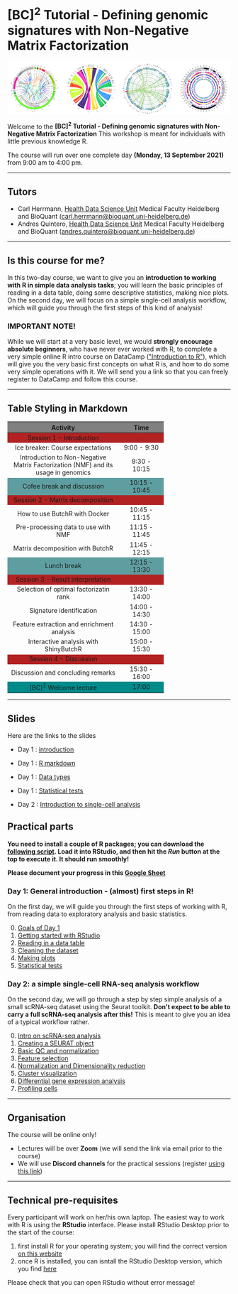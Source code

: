 # [BC]<sup>2</sup> Tutorial - Defining genomic signatures with Non-Negative Matrix Factorization

![circos](./circos.png)

Welcome to the **[BC]<sup>2</sup> Tutorial - Defining genomic signatures with Non-Negative Matrix Factorization** This workshop is meant for individuals with little previous knowledge R. 

The course will run over one complete day **(Monday, 13 September 2021)** from 9:00 am to 4:00 pm.


******
## Tutors

* Carl Herrmann, [Health Data Science Unit](https://www.hdsu.org/) Medical Faculty Heidelberg and BioQuant (carl.herrmann@bioquant.uni-heidelberg.de)
* Andres Quintero, [Health Data Science Unit](https://www.hdsu.org/) Medical Faculty Heidelberg and BioQuant (andres.quintero@bioquant.uni-heidelberg.de)


********

## Is this course for me?

In this two-day course, we want to give you an **introduction to working with R in simple data analysis tasks**; you will learn the basic principles of reading in a data table, doing some descriptive statistics, making nice plots.
On the second day, we will focus on a simple single-cell analysis workflow, which will guide you through the first steps of this kind of analysis!

### IMPORTANT NOTE! 

 While we will start at a very basic level, we would **strongly encourage absolute beginners**, who have never ever worked with R, to complete a very simple online R intro course on DataCamp (["Introduction to R"](https://learn.datacamp.com/courses/free-introduction-to-r)), which will give you the very basic first concepts on what R is, and how to do some very simple operations with it.
 We will send you a link so that you can freely register to DataCamp and follow this course. 

********


## Table Styling in Markdown

<style>
.heatMap {
    width: 70%;
    text-align: center;
}
.heatMap th {
background: grey;
word-wrap: break-word;
text-align: center;
}
.heatMap tr:nth-child(1) { background: firebrick; }
.heatMap tr:nth-child(4) { background: cadetblue; }
.heatMap tr:nth-child(5) { background: firebrick; }
.heatMap tr:nth-child(9) { background: cadetblue; }
.heatMap tr:nth-child(10) { background: firebrick; }
.heatMap tr:nth-child(15) { background: firebrick; }
.heatMap tr:nth-child(17) { background: darkcyan; }

table th:first-of-type {
    width: 50%;
}
table th:nth-of-type(2) {
    width: 20%;
}

</style>

<div class="heatMap">

| Activity | Time |
| -- | ----------- |
| Session 1 - Introduction |  |
| Ice breaker: Course expectations | 9:00 - 9:30 | 
| Introduction to Non-Negative Matrix Factorization (NMF) and its usage in genomics | 9:30 - 10:15 | 
| Cofee break and discussion | 10:15 - 10:45| 
| Session 2 - Matrix decomposition |  |
| How to use ButchR with Docker | 10:45 - 11:15 | 
| Pre-processing data to use with NMF | 11:15 - 11:45 | 
| Matrix decomposition with ButchR | 11:45 - 12:15 | 
| Lunch break | 12:15 - 13:30 | 
| Session 3 - Result interpretation |  |
| Selection of optimal factorizatin rank | 13:30 - 14:00 | 
| Signature identification | 14:00 - 14:30 | 
| Feature extraction and enrichment analysis | 14:30 - 15:00 | 
| Interactive analysis with ShinyButchR | 15:00 - 15:30| 
| Session 4 - Discussion | | 
| Discussion and concluding remarks | 15:30 - 16:00| 
| [BC]<sup>2</sup> Welcome lecture | 17:00 | 

</div>




********
## Slides

Here are the links to the slides

* Day 1 : [introduction](./irtg2021_intro.pdf)
* Day 1 : [R markdown](./irtg2021_rmarkdown.pdf)
* Day 1 : [Data types](./irtg2021_datatypes.pdf)
* Day 1 : [Statistical tests](./irtg2021_tests.pdf)

* Day 2 : [Introduction to single-cell analysis](https://docs.google.com/presentation/d/1DSC6gUIbO6PzrqLCt1jp-sIx1U31TvMdDGgKdhohCIY/edit?ts=60c8bafb#slide=id.gdf238a40cf_0_5)
## Practical parts


**You need to install a couple of R packages; you can download the 
[following script](./install_packages.R). Load it into RStudio, and then hit the *Run* button at the top to execute it. It should run smoothly!**

**Please document your progress in this [Google Sheet](https://docs.google.com/spreadsheets/d/1rFcWJJD-qOqeRWZvhqPEqMCt_ddtinvdTlLPl2Syomw/edit?usp=sharing)**

### Day 1: General introduction - (almost) first steps in R!                                        


On the first day, we will guide you through the first steps of working with R, from reading data to exploratory analysis and basic statistics.

0. [Goals of Day 1](./day1/00_Objectives.md)
1. [Getting started with RStudio](./day1/01_rstudio.md)
2. [Reading in a data table](./day1/02_dataframe.md)
3. [Cleaning the dataset](./day1/03_cleanup.md)
4. [Making plots](./day1/04_plotting.md)
5. [Statistical tests](./day1/05_test.md)
                                                   

### Day 2: a simple single-cell RNA-seq analysis workflow

On the second day, we will go through a step by step simple analysis of a small scRNA-seq dataset using the Seurat toolkit. **Don't expect to be able to carry a full scRNA-seq analysis after this!** This is meant to give you an idea of a typical workflow rather.

0. [Intro on scRNA-seq analysis](./day2/00.md)
1. [Creating a SEURAT object](./day2/01.md)
2. [Basic QC and normalization ](./day2/02.md)
3. [Feature selection](./day2/03.md)
4. [Normalization and Dimensionality reduction](./day2/04.md)
5. [Cluster visualization](./day2/05.md)
6. [Differential gene expression analysis](./day2/06.md)
7. [Profiling cells](./day2/07.md)




*********
## Organisation

The course will be online only! 
* Lectures will be over **Zoom** (we will send the link via email prior to the course)
* We will use **Discord channels** for the practical sessions (register [using this link](https://discord.gg/gPXJDukGfQ))

**********
## Technical pre-requisites

Every participant will work on her/his own laptop. The easiest way to work with R is using the **RStudio** interface.
Please install RStudio Desktop prior to the start of the course:

1. first install R for your operating system; you will find the correct version [on this website](https://cran.rstudio.com/) 
2. once R is installed, you can isntall the RStudio Desktop version, which you find [here](https://www.rstudio.com/products/rstudio/download/#download)

Please check that you can open RStudio without error message!